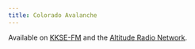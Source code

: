 ```yaml
---
title: Colorado Avalanche
---
```

Available on [KKSE-FM](http://player.listenlive.co/20551) 
and the 
[Altitude Radio Network](https://www.altitudesportsradio.com/static-pages/affiliates/).
